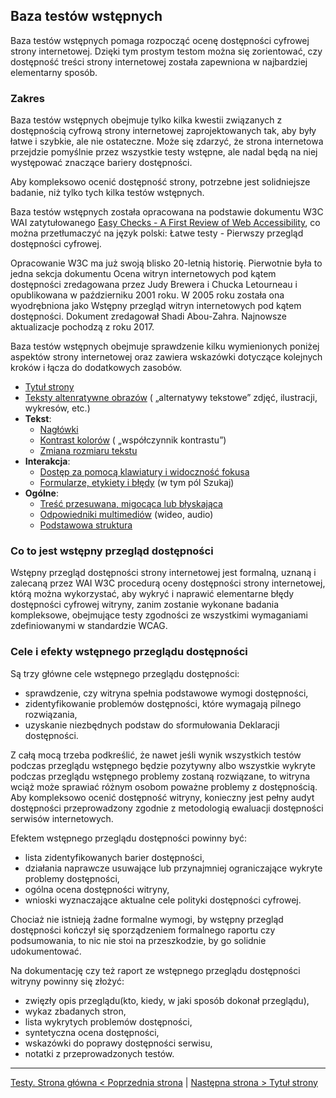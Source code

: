 ## Baza testów wstępnych
Baza testów wstępnych pomaga rozpocząć ocenę dostępności cyfrowej strony internetowej. Dzięki tym prostym testom można się zorientować, czy dostępność treści strony internetowej została zapewniona w najbardziej elementarny sposób.

### Zakres  
Baza testów wstępnych obejmuje tylko kilka kwestii związanych z dostępnością cyfrową strony internetowej zaprojektowanych tak, aby były łatwe i szybkie, ale nie ostateczne. Może się zdarzyć, że strona internetowa przejdzie pomyślnie przez wszystkie testy wstępne, ale nadal będą na niej występować znaczące bariery dostępności. 

Aby kompleksowo ocenić dostępność strony, potrzebne jest solidniejsze badanie, niż tylko tych kilka testów wstępnych.
 

Baza testów wstępnych została opracowana na podstawie dokumentu W3C WAI zatytułowanego [Easy Checks - A First Review of Web Accessibility](https://www.w3.org/WAI/test-evaluate/preliminary/), co można przetłumaczyć na język polski: Łatwe testy - Pierwszy przegląd dostępności cyfrowej.

Opracowanie W3C ma już swoją blisko 20-letnią historię. Pierwotnie była to jedna sekcja dokumentu Ocena witryn internetowych pod kątem dostępności zredagowana przez Judy Brewera i Chucka Letourneau i opublikowana w październiku 2001 roku. W 2005 roku została ona wyodrębniona jako Wstępny przegląd witryn internetowych pod kątem dostępności. Dokument zredagował Shadi Abou-Zahra. 
Najnowsze aktualizacje pochodzą z roku 2017.

Baza testów wstępnych obejmuje sprawdzenie kilku wymienionych poniżej aspektów strony internetowej oraz zawiera wskazówki dotyczące kolejnych kroków i łącza do dodatkowych zasobów.

- [Tytuł strony](testy/01_P_tytul-strony.md)
- [Teksty altenratywne obrazów](testy/02_P_odpowiedniki-tekstowe-obrazow.md) ( „alternatywy tekstowe” zdjęć, ilustracji, wykresów, etc.)
- **Tekst**:
  - [Nagłówki](testy/03_P_naglowki.md)
  - [Kontrast kolorów](testy/04_P_wspolczynnik_kontrastu.md) ( „współczynnik kontrastu”)
  - [Zmiana rozmiaru tekstu](testy/05_P_zmiana-rozmiaru-tekstu.md)
- **Interakcja**:
  - [Dostęp za pomocą klawiatury i widoczność fokusa](testy/06_P_klawiatura.md)
  - [Formularze, etykiety i błędy](testy/07_P_formularze.md) (w tym pól Szukaj)
- **Ogólne**:
  - [Treść przesuwana, migocąca lub błyskająca](testy/08_P_poruszanie-i-blyski.md)
  - [Odpowiedniki multimediów](testy/09_P_multimedia.md) (wideo, audio)
  - [Podstawowa struktura](testy/10_P_struktura.md)

### Co to jest wstępny przegląd dostępności
Wstępny przegląd dostępności strony internetowej jest formalną, uznaną i zalecaną przez WAI W3C procedurą oceny dostępności strony internetowej, którą można wykorzystać, aby wykryć i naprawić elementarne błędy dostępności cyfrowej witryny, zanim zostanie wykonane badania kompleksowe, obejmujące testy zgodności ze wszystkimi wymaganiami zdefiniowanymi w standardzie WCAG.   

### Cele i efekty wstępnego przeglądu dostępności
Są trzy główne cele wstępnego przeglądu dostępności:
- sprawdzenie, czy witryna spełnia podstawowe wymogi dostępności,
- zidentyfikowanie problemów dostępności, które wymagają pilnego rozwiązania,
- uzyskanie niezbędnych podstaw do sformułowania Deklaracji dostępności. 

Z całą mocą trzeba podkreślić, że nawet jeśli wynik wszystkich testów podczas przeglądu wstępnego będzie pozytywny albo wszystkie wykryte podczas przeglądu wstępnego problemy zostaną rozwiązane, to witryna wciąż może sprawiać różnym osobom poważne problemy z&nbsp;dostępnością. Aby kompleksowo ocenić dostępność witryny, konieczny jest pełny audyt dostępności przeprowadzony zgodnie z&nbsp;metodologią ewaluacji dostępności serwisów internetowych.
 
Efektem wstępnego przeglądu dostępności powinny być:
- lista zidentyfikowanych barier dostępności,
- działania naprawcze usuwające lub przynajmniej ograniczające wykryte problemy dostępności, 
- ogólna ocena dostępności witryny, 
- wnioski wyznaczające aktualne cele polityki dostępności cyfrowej.    

Chociaż nie istnieją żadne formalne wymogi, by wstępny przegląd dostępności kończył się sporządzeniem formalnego raportu czy podsumowania, to nic nie stoi na przeszkodzie, by go solidnie udokumentować.

Na dokumentację czy też raport ze wstępnego przeglądu dostępności witryny powinny się złożyć:
- zwięzły opis przeglądu(kto, kiedy, w jaki sposób dokonał przeglądu),
- wykaz zbadanych stron,
- lista wykrytych problemów dostępności,
- syntetyczna ocena dostępności, 
- wskazówki do poprawy dostępności serwisu, 
- notatki z przeprowadzonych testów.

-------------------------------------
[Testy. Strona główna &lt; Poprzednia strona](README.md) | [Następna strona &gt; Tytuł strony](testy/01_P_tytul-strony.md)




